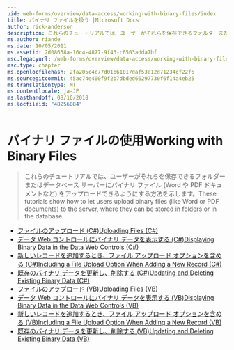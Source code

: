 ```yaml
---
uid: web-forms/overview/data-access/working-with-binary-files/index
title: バイナリ ファイルを扱う |Microsoft Docs
author: rick-anderson
description: これらのチュートリアルでは、ユーザーがそれらを保存できるフォルダーまたはデータベース サーバーにバイナリ ファイル (Word や PDF ドキュメントなど) をアップロードできるようにする方法を示します。
ms.author: riande
ms.date: 10/05/2011
ms.assetid: 2d08658a-16c4-4877-9f43-c6503adda7bf
msc.legacyurl: /web-forms/overview/data-access/working-with-binary-files
msc.type: chapter
ms.openlocfilehash: 2fa205c4c77d01661017daf53e12d71234cf22f6
ms.sourcegitcommit: 45ac74e400f9f2b7dbded66297730f6f14a4eb25
ms.translationtype: MT
ms.contentlocale: ja-JP
ms.lasthandoff: 08/16/2018
ms.locfileid: "48256084"
---
```

<a name="working-with-binary-files"></a><span data-ttu-id="184f4-103">バイナリ ファイルの使用</span><span class="sxs-lookup"><span data-stu-id="184f4-103">Working with Binary Files</span></span>
====================
> <span data-ttu-id="184f4-104">これらのチュートリアルでは、ユーザーがそれらを保存できるフォルダーまたはデータベース サーバーにバイナリ ファイル (Word や PDF ドキュメントなど) をアップロードできるようにする方法を示します。</span><span class="sxs-lookup"><span data-stu-id="184f4-104">These tutorials show how to let users upload binary files (like Word or PDF documents) to the server, where they can be stored in folders or in the database.</span></span>


- [<span data-ttu-id="184f4-105">ファイルのアップロード (C#)</span><span class="sxs-lookup"><span data-stu-id="184f4-105">Uploading Files (C#)</span></span>](uploading-files-cs.md)
- [<span data-ttu-id="184f4-106">データ Web コントロールにバイナリ データを表示する (C#)</span><span class="sxs-lookup"><span data-stu-id="184f4-106">Displaying Binary Data in the Data Web Controls (C#)</span></span>](displaying-binary-data-in-the-data-web-controls-cs.md)
- [<span data-ttu-id="184f4-107">新しいレコードを追加するとき、ファイル アップロード オプションを含める (C#)</span><span class="sxs-lookup"><span data-stu-id="184f4-107">Including a File Upload Option When Adding a New Record (C#)</span></span>](including-a-file-upload-option-when-adding-a-new-record-cs.md)
- [<span data-ttu-id="184f4-108">既存のバイナリ データを更新し、削除する (C#)</span><span class="sxs-lookup"><span data-stu-id="184f4-108">Updating and Deleting Existing Binary Data (C#)</span></span>](updating-and-deleting-existing-binary-data-cs.md)
- [<span data-ttu-id="184f4-109">ファイルのアップロード (VB)</span><span class="sxs-lookup"><span data-stu-id="184f4-109">Uploading Files (VB)</span></span>](uploading-files-vb.md)
- [<span data-ttu-id="184f4-110">データ Web コントロールにバイナリ データを表示する (VB)</span><span class="sxs-lookup"><span data-stu-id="184f4-110">Displaying Binary Data in the Data Web Controls (VB)</span></span>](displaying-binary-data-in-the-data-web-controls-vb.md)
- [<span data-ttu-id="184f4-111">新しいレコードを追加するとき、ファイル アップロード オプションを含める (VB)</span><span class="sxs-lookup"><span data-stu-id="184f4-111">Including a File Upload Option When Adding a New Record (VB)</span></span>](including-a-file-upload-option-when-adding-a-new-record-vb.md)
- [<span data-ttu-id="184f4-112">既存のバイナリ データを更新し、削除する (VB)</span><span class="sxs-lookup"><span data-stu-id="184f4-112">Updating and Deleting Existing Binary Data (VB)</span></span>](updating-and-deleting-existing-binary-data-vb.md)
